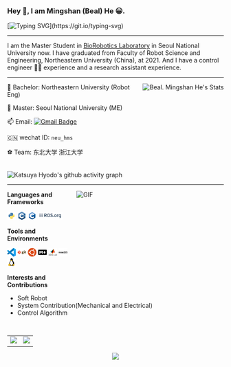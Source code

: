 <!-- ### Hi, <a href="https://charmve.github.io/" target="_blank">there</a> 👋 -->


### Hey 👋, I am Mingshan (Beal) He 😀.
[![Typing SVG](https://readme-typing-svg.demolab.com/?lines=Welcome!;This+is+MINGSHAN+HE;Please+feel+free+to+contact;If+you+have+comments+or+questions;For+my+previous+contributions.)](https://git.io/typing-svg)

------
  I am the Master Student in [BioRobotics Laboratory](https://www.biorobotics.snu.ac.kr/) in Seoul National University now. I have graduated from Faculty of Robot Science and Engineering, Northeastern University (China), at 2021. And I have a control engineer 👨‍💻 experience and a research assistant experience. 

------

<img align="right" src="https://github-readme-stats.vercel.app/api?username=MingshanHe&show_icons=true" alt="Beal. Mingshan He's Stats" >🏫 Bachelor: Northeastern University (Robot Eng)

🌱 Master: Seoul National University (ME)

📫 Email: [![Gmail Badge](https://img.shields.io/badge/-mshe.research@gmail.com-c14438?style=flat-square&logo=Gmail&logoColor=white&link=mailto:mshe.research@gmail.com)](mailto:mshe.research@gmail.com)

🇨🇳 wechat ID: `neu_hms`

:soccer: Team: 东北大学 浙江大学
<h2></h2>

![Katsuya Hyodo's github activity graph](https://activity-graph.herokuapp.com/graph?username=MingshanHe&theme=nord)

------

<img align="right" alt="GIF" src="https://github.com/abhisheknaiidu/abhisheknaiidu/blob/master/code.gif?raw=true" width="343" height="240"/>

**Languages and Frameworks**

<code><img height="20" src="https://raw.githubusercontent.com/github/explore/80688e429a7d4ef2fca1e82350fe8e3517d3494d/topics/python/python.png" alt="Python"></code>
<code><img height="20" src="https://raw.githubusercontent.com/github/explore/80688e429a7d4ef2fca1e82350fe8e3517d3494d/topics/cpp/cpp.png" alt="C++"></code>
<code><img height="20" src="https://raw.githubusercontent.com/github/explore/80688e429a7d4ef2fca1e82350fe8e3517d3494d/topics/c/c.png" alt="C"></code>
<code><img height="20" src="ROS\ros.jfif" alt="ROS"></code>

**Tools and Environments**

<code><img height="20" src="https://raw.githubusercontent.com/github/explore/80688e429a7d4ef2fca1e82350fe8e3517d3494d/topics/visual-studio-code/visual-studio-code.png" alt="VSCode"></code>
<code><img height="20" src="https://raw.githubusercontent.com/github/explore/80688e429a7d4ef2fca1e82350fe8e3517d3494d/topics/git/git.png" alt="Git"></code>
<code><img height="20" src="https://raw.githubusercontent.com/github/explore/80688e429a7d4ef2fca1e82350fe8e3517d3494d/topics/ubuntu/ubuntu.png" alt="Ubuntu"></code>
<code><img height="20" src="https://raw.githubusercontent.com/github/explore/80688e429a7d4ef2fca1e82350fe8e3517d3494d/topics/markdown/markdown.png" alt="Markdown"></code>
<code><img height="20" src="https://raw.githubusercontent.com/github/explore/80688e429a7d4ef2fca1e82350fe8e3517d3494d/topics/matlab/matlab.png" alt="Matlab"></code>
<code><img height="20" src="https://raw.githubusercontent.com/github/explore/80688e429a7d4ef2fca1e82350fe8e3517d3494d/topics/macos/macos.png" alt="MacOS"></code>
<code><img height="20" src="https://raw.githubusercontent.com/github/explore/80688e429a7d4ef2fca1e82350fe8e3517d3494d/topics/linux/linux.png" alt="Linux"></code>

**Interests and Contributions**
- Soft Robot 
- System Contribution(Mechanical and Electrical) 
-  Control Algorithm

<p>
 &nbsp;
 &nbsp;
 &nbsp;
 &nbsp;
 </p>






<table><tr>
<td> <img src="https://github-readme-stats.vercel.app/api/top-langs/?username=MingshanHe&layout=compact)](https://github.com/anuraghazra/github-readme-stats" /> </td>
<td> <img src="https://metrics.lecoq.io/MingshanHe" /> </td>
</tr></table>
<div align="center"> <img src="https://github-profile-trophy.vercel.app/?username=MingshanHe" /> </div>

